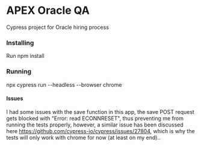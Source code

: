 # APEX Oracle QA
Cypress project for Oracle hiring process

### Installing
Run npm install

### Running
npx cypress run --headless --browser chrome

#### Issues
I had some issues with the save function in this app, the save POST request gets blocked with "Error: read ECONNRESET", thus preventing me from running the
tests properly, however, a similar issue has been discussed here https://github.com/cypress-io/cypress/issues/27804, which is why the tests will only work with chrome for now (at least on my end)..
